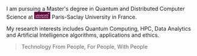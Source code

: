 I am pursuing a Master's degree in Quantum and Distributed Computer Science at <img src='./images/University-Saclay_Logo_Purple.svg.png' style='width: 3.0em;'> Paris-Saclay University in France.

My research interests includes Quantum Computing, HPC, Data Analytics and Artificial Intelligence algorithms, applications and ethics.

> Technology From People, For People, With People